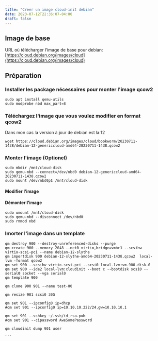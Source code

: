 ```yaml
---
title: "Créer un image cloud-init debian"
date: 2023-07-12T22:36:07-04:00
draft: false
---
```


## Image de base
URL où télécharger l'image de base pour debian:
[https://cloud.debian.org/images/cloud](https://cloud.debian.org/images/cloud)

## Préparation
### Installer les package nécessaires pour monter l'image qcow2
```
sudo apt install qemu-utils
sudo modprobe nbd max_part=8
```

### Téléchargez l'image que vous voulez modifier en format qcow2
Dans mon cas la version à jour de debian est la 12
```
wget https://cloud.debian.org/images/cloud/bookworm/20230711-1438/debian-12-genericcloud-amd64-20230711-1438.qcow2
```

### Monter l'image (Optionel)
```
sudo mkdir /mnt/cloud-disk
sudo qemu-nbd --connect=/dev/nbd0 debian-12-genericcloud-amd64-20230711-1438.qcow2
sudo mount /dev/nbd0p1 /mnt/cloud-disk
```

#### Modifier l'image

#### Démonter l'image
```
sudo umount /mnt/cloud-disk
sudo qemu-nbd --disconnect /dev/nbd0
sudo rmmod nbd
```

### Imorter l'image dans un template
```
qm destroy 900 --destroy-unreferenced-disks --purge
qm create 900 --memory 2048 --net0 virtio,bridge=vmbr1 --scsihw virtio-scsi-pci --name debian-12-slythe
qm importdisk 900 debian-12-slythe-amd64-20230711-1438.qcow2  local-lvm -format qcow2
qm set 900 --scsihw virtio-scsi-pci --scsi0 local-lvm:vm-900-disk-0
qm set 900 --ide2 local-lvm:cloudinit --boot c --bootdisk scsi0 --serial0 socket --vga serial0
qm template 900
````

````
qm clone 900 901 --name test-00

qm resize 901 scsi0 30G

qm set 901 --ipconfig0 ip=dhcp
#qm set 901 --ipconfig0 ip=10.10.10.222/24,gw=10.10.10.1

qm set 901 --sshkey ~/.ssh/id_rsa.pub
#qm set 901 --cipassword AweSomePassword

qm cloudinit dump 901 user

```
